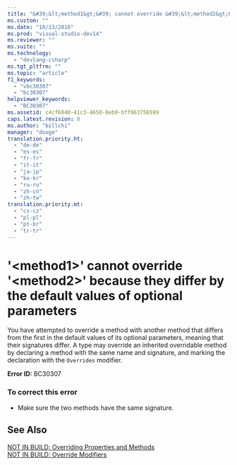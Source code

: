 ```yaml
---
title: "&#39;&lt;method1&gt;&#39; cannot override &#39;&lt;method2&gt;&#39; because they differ by the default values of optional parameters"
ms.custom: ""
ms.date: "10/13/2016"
ms.prod: "visual-studio-dev14"
ms.reviewer: ""
ms.suite: ""
ms.technology: 
  - "devlang-csharp"
ms.tgt_pltfrm: ""
ms.topic: "article"
f1_keywords: 
  - "vbc30307"
  - "bc30307"
helpviewer_keywords: 
  - "BC30307"
ms.assetid: c4cf6040-41c3-4650-8eb9-bff063756599
caps.latest.revision: 8
ms.author: "billchi"
manager: "douge"
translation.priority.ht: 
  - "de-de"
  - "es-es"
  - "fr-fr"
  - "it-it"
  - "ja-jp"
  - "ko-kr"
  - "ru-ru"
  - "zh-cn"
  - "zh-tw"
translation.priority.mt: 
  - "cs-cz"
  - "pl-pl"
  - "pt-br"
  - "tr-tr"
---
```

# &#39;&lt;method1&gt;&#39; cannot override &#39;&lt;method2&gt;&#39; because they differ by the default values of optional parameters
You have attempted to override a method with another method that differs from the first in the default values of its optional parameters, meaning that their signatures differ. A type may override an inherited overridable method by declaring a method with the same name and signature, and marking the declaration with the `Overrides` modifier.  
  
 **Error ID:** BC30307  
  
### To correct this error  
  
-   Make sure the two methods have the same signature.  
  
## See Also  
 [NOT IN BUILD: Overriding Properties and Methods](http://msdn.microsoft.com/en-us/2167e8f5-1225-4b13-9ebd-02591ba90213)   
 [NOT IN BUILD: Override Modifiers](http://msdn.microsoft.com/en-us/18e8ef02-e79b-470e-837a-46a8f4163d32)